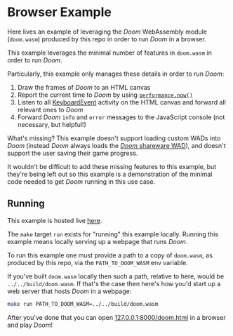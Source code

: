 # Browser Example

Here lives an example of leveraging the _Doom_ WebAssembly module (`doom.wasm`) produced by this repo in order to run _Doom_ in a browser.

This example leverages the minimal number of features in `doom.wasm` in order to run _Doom_.

Particularly, this example only manages these details in order to run _Doom_:
1. Draw the frames of _Doom_ to an HTML canvas
1. Report the current time to _Doom_ by using [`performance.now()`](https://developer.mozilla.org/en-US/docs/Web/API/Performance/now)
1. Listen to all [KeyboardEvent](https://developer.mozilla.org/en-US/docs/Web/API/KeyboardEvent) activity on the HTML canvas and forward all relevant ones to _Doom_
1. Forward _Doom_ `info` and `error` messages to the JavaScript console (not necessary, but helpful!)

What's missing? This example doesn't support loading custom WADs into _Doom_ (instead _Doom_ always loads the [_Doom_ shareware WAD](https://doomwiki.org/wiki/DOOM1.WAD)), and doesn't support the user saving their game progress.

It wouldn't be difficult to add these missing features to this example, but they're being left out so this example is a demonstration of the minimal code needed to get _Doom_ running in this use case.

## Running

This example is hosted live [here](https://jacobenget.github.io/doom.wasm/examples/browser/doom.html).

The `make` target `run` exists for "running" this example locally. Running this example means locally serving up a webpage that runs _Doom_.

To run this example one must provide a path to a copy of `doom.wasm`, as produced by this repo, via the `PATH_TO_DOOM_WASM` env variable.

If you've built `doom.wasm` locally then such a path, relative to here, would be `../../build/doom.wasm`. If that's the case then here's how you'd start up a web server that hosts _Doom_ in a webpage:

```bash
make run PATH_TO_DOOM_WASM=../../build/doom.wasm
```

After you've done that you can open [127.0.0.1:8000/doom.html](http://127.0.0.1:8000/doom.html) in a browser and play _Doom_!
